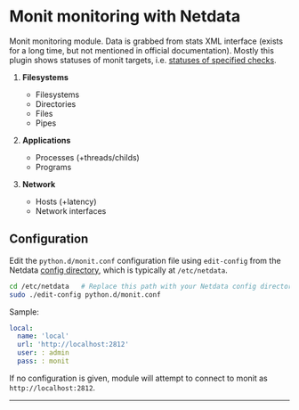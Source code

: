 <!--
title: "Monit monitoring with Netdata"
custom_edit_url: "https://github.com/netdata/netdata/edit/master/collectors/python.d.plugin/monit/README.md"
sidebar_label: "Monit"
learn_status: "Published"
learn_topic_type: "References"
learn_rel_path: "Integrations/Monitor/Storage"
-->

# Monit monitoring with Netdata

Monit monitoring module. Data is grabbed from stats XML interface (exists for a long time, but not mentioned in official
documentation). Mostly this plugin shows statuses of monit targets, i.e.
[statuses of specified checks](https://mmonit.com/monit/documentation/monit.html#Service-checks).

1. **Filesystems**

    - Filesystems
    - Directories
    - Files
    - Pipes

2. **Applications**

    - Processes (+threads/childs)
    - Programs

3. **Network**

    - Hosts (+latency)
    - Network interfaces

## Configuration

Edit the `python.d/monit.conf` configuration file using `edit-config` from the
Netdata [config directory](https://github.com/netdata/netdata/blob/master/docs/configure/nodes.md), which is typically
at `/etc/netdata`.

```bash
cd /etc/netdata   # Replace this path with your Netdata config directory, if different
sudo ./edit-config python.d/monit.conf
```

Sample:

```yaml
local:
  name: 'local'
  url: 'http://localhost:2812'
  user: : admin
  pass: : monit
```

If no configuration is given, module will attempt to connect to monit as `http://localhost:2812`.

---


